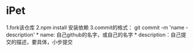 # iPet

1.fork该仓库
2.npm install 安装依赖
3.commit的格式：
	git commit -m 'name - description'
	* name: 自己github的名字，或自己的名字
	* description：自己提交的描述，要具体，小步提交

